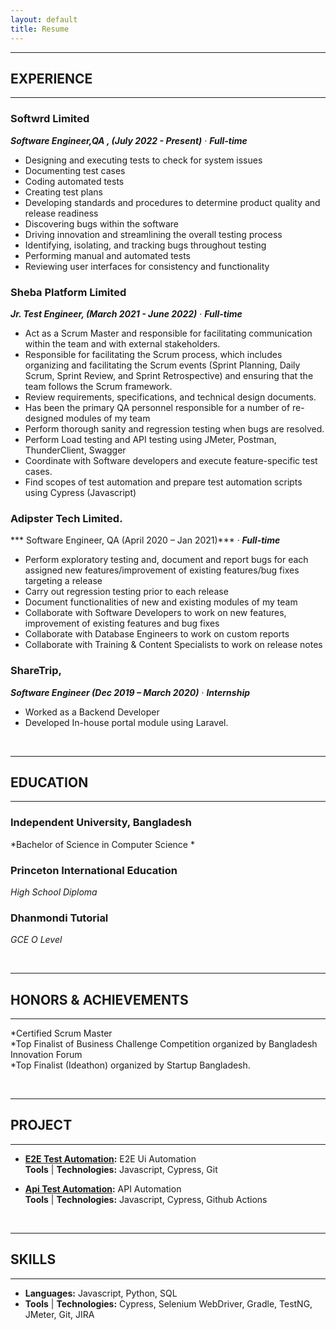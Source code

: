 ```yaml
---
layout: default
title: Resume
---
```


---
## EXPERIENCE
---
### Softwrd Limited  
***Software Engineer,QA , (July 2022 - Present)*** &middot;	***Full-time***   

* Designing and executing tests to check for system issues
* Documenting test cases
* Coding automated tests
* Creating test plans
* Developing standards and procedures to determine product quality and release readiness
* Discovering bugs within the software
* Driving innovation and streamlining the overall testing process
* Identifying, isolating, and tracking bugs throughout testing
* Performing manual and automated tests
* Reviewing user interfaces for consistency and functionality

### Sheba Platform Limited  
***Jr. Test Engineer, (March 2021 - June 2022)*** &middot;	***Full-time***   

* Act as a Scrum Master and responsible for facilitating communication within the team and with external stakeholders. 
* Responsible for facilitating the Scrum process, which includes organizing and facilitating the Scrum events (Sprint Planning, Daily Scrum, Sprint   Review, and Sprint Retrospective) and ensuring that the team follows the Scrum framework.
* Review requirements, specifications, and technical design documents.
* Has been the primary QA personnel responsible for a number of re-designed modules of my team
* Perform thorough sanity and regression testing when bugs are resolved.
* Perform Load testing and API testing using JMeter, Postman, ThunderClient, Swagger
*  Coordinate with Software developers and execute feature-specific test cases.
* Find scopes of test automation and prepare test automation scripts using Cypress (Javascript)


### Adipster Tech Limited. 
*** Software Engineer, QA (April 2020 – Jan 2021)*** &middot;	***Full-time*** 

* Perform exploratory testing and, document and report bugs for each assigned new
features/improvement of existing features/bug fixes targeting a release
* Carry out regression testing prior to each release
* Document functionalities of new and existing modules of my team
* Collaborate with Software Developers to work on new features, improvement of existing features and bug fixes
* Collaborate with Database Engineers to work on custom reports
* Collaborate with Training & Content Specialists to work on release notes


### ShareTrip,  
***Software Engineer (Dec 2019 – March 2020)*** &middot;	***Internship***
* Worked as a Backend Developer
* Developed In-house portal module using Laravel.



<br />

---
## EDUCATION
---
### Independent University, Bangladesh  
*Bachelor of Science in Computer Science *  
 

### Princeton International Education
*High School Diploma*  

### Dhanmondi Tutorial
*GCE O Level*  


<br />

---
## HONORS & ACHIEVEMENTS
---
*Certified Scrum Master<br />
*Top Finalist of Business Challenge Competition organized by Bangladesh Innovation Forum<br />
*Top Finalist (Ideathon) organized by Startup Bangladesh.


<br />

---
## PROJECT
---
* **[E2E Test Automation](https://github.com/ash1814/ash1814-Smanager_website_e2e_cypress-):** E2E Ui Automation  
**Tools** &#124; **Technologies:** Javascript, Cypress, Git 

* **[Api Test Automation](https://github.com/ash1814/Api_automation_using_cypress):** API Automation  
**Tools** &#124; **Technologies:** Javascript, Cypress, Github Actions 

<br />
  
---
## SKILLS  
---
* **Languages:** Javascript, Python, SQL
* **Tools** &#124; **Technologies:** Cypress, Selenium WebDriver, Gradle, TestNG, JMeter, Git, JIRA
